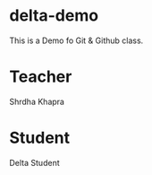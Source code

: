 # delta-demo
This is a Demo fo Git &amp; Github class.

# Teacher
Shrdha Khapra

# Student
Delta Student